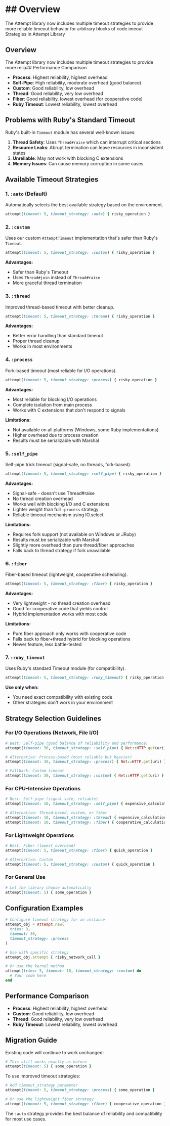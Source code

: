 # ## Overview

The Attempt library now includes multiple timeout strategies to provide more reliable timeout behavior for arbitrary blocks of code.imeout Strategies in Attempt Library

## Overview

The Attempt library now includes multiple timeout strategies to provide more relia## Performance Comparison

- **Process**: Highest reliability, highest overhead
- **Self-Pipe**: High reliability, moderate overhead (good balance)
- **Custom**: Good reliability, low overhead
- **Thread**: Good reliability, very low overhead
- **Fiber**: Good reliability, lowest overhead (for cooperative code)
- **Ruby Timeout**: Lowest reliability, lowest overhead

## Problems with Ruby's Standard Timeout

Ruby's built-in `Timeout` module has several well-known issues:

1. **Thread Safety**: Uses `Thread#raise` which can interrupt critical sections
2. **Resource Leaks**: Abrupt termination can leave resources in inconsistent states
3. **Unreliable**: May not work with blocking C extensions
4. **Memory Issues**: Can cause memory corruption in some cases

## Available Timeout Strategies

### 1. `:auto` (Default)
Automatically selects the best available strategy based on the environment.

```ruby
attempt(timeout: 5, timeout_strategy: :auto) { risky_operation }
```

### 2. `:custom`
Uses our custom `AttemptTimeout` implementation that's safer than Ruby's `Timeout`.

```ruby
attempt(timeout: 5, timeout_strategy: :custom) { risky_operation }
```

**Advantages:**
- Safer than Ruby's Timeout
- Uses `Thread#join` instead of `Thread#raise`
- More graceful thread termination

### 3. `:thread`
Improved thread-based timeout with better cleanup.

```ruby
attempt(timeout: 5, timeout_strategy: :thread) { risky_operation }
```

**Advantages:**
- Better error handling than standard timeout
- Proper thread cleanup
- Works in most environments

### 4. `:process`
Fork-based timeout (most reliable for I/O operations).

```ruby
attempt(timeout: 5, timeout_strategy: :process) { risky_operation }
```

**Advantages:**
- Most reliable for blocking I/O operations
- Complete isolation from main process
- Works with C extensions that don't respond to signals

**Limitations:**
- Not available on all platforms (Windows, some Ruby implementations)
- Higher overhead due to process creation
- Results must be serializable with Marshal

### 5. `:self_pipe`
Self-pipe trick timeout (signal-safe, no threads, fork-based).

```ruby
attempt(timeout: 5, timeout_strategy: :self_pipe) { risky_operation }
```

**Advantages:**
- Signal-safe - doesn't use Thread#raise
- No thread creation overhead
- Works well with blocking I/O and C extensions
- Lighter weight than full `:process` strategy
- Reliable timeout mechanism using IO.select

**Limitations:**
- Requires fork support (not available on Windows or JRuby)
- Results must be serializable with Marshal
- Slightly more overhead than pure thread/fiber approaches
- Falls back to thread strategy if fork unavailable

### 6. `:fiber`
Fiber-based timeout (lightweight, cooperative scheduling).

```ruby
attempt(timeout: 5, timeout_strategy: :fiber) { risky_operation }
```

**Advantages:**
- Very lightweight - no thread creation overhead
- Good for cooperative code that yields control
- Hybrid implementation works with most code

**Limitations:**
- Pure fiber approach only works with cooperative code
- Falls back to fiber+thread hybrid for blocking operations
- Newer feature, less battle-tested

### 7. `:ruby_timeout`
Uses Ruby's standard Timeout module (for compatibility).

```ruby
attempt(timeout: 5, timeout_strategy: :ruby_timeout) { risky_operation }
```

**Use only when:**
- You need exact compatibility with existing code
- Other strategies don't work in your environment

## Strategy Selection Guidelines

### For I/O Operations (Network, File I/O)
```ruby
# Best: Self-pipe (good balance of reliability and performance)
attempt(timeout: 30, timeout_strategy: :self_pipe) { Net::HTTP.get(uri) }

# Alternative: Process-based (most reliable but heavier)
attempt(timeout: 30, timeout_strategy: :process) { Net::HTTP.get(uri) }

# Fallback: Custom timeout
attempt(timeout: 30, timeout_strategy: :custom) { Net::HTTP.get(uri) }
```

### For CPU-Intensive Operations
```ruby
# Best: Self-pipe (signal-safe, reliable)
attempt(timeout: 10, timeout_strategy: :self_pipe) { expensive_calculation }

# Alternative: Thread-based, custom, or fiber
attempt(timeout: 10, timeout_strategy: :thread) { expensive_calculation }
attempt(timeout: 10, timeout_strategy: :fiber) { cooperative_calculation }
```

### For Lightweight Operations
```ruby
# Best: Fiber (lowest overhead)
attempt(timeout: 5, timeout_strategy: :fiber) { quick_operation }

# Alternative: Custom
attempt(timeout: 5, timeout_strategy: :custom) { quick_operation }
```

### For General Use
```ruby
# Let the library choose automatically
attempt(timeout: 5) { some_operation }
```

## Configuration Examples

```ruby
# Configure timeout strategy for an instance
attempt_obj = Attempt.new(
  tries: 3,
  timeout: 30,
  timeout_strategy: :process
)

# Use with specific strategy
attempt_obj.attempt { risky_network_call }

# Or use the kernel method
attempt(tries: 5, timeout: 10, timeout_strategy: :custom) do
  # Your code here
end
```

## Performance Comparison

- **Process**: Highest reliability, highest overhead
- **Custom**: Good reliability, low overhead
- **Thread**: Good reliability, very low overhead
- **Ruby Timeout**: Lowest reliability, lowest overhead

## Migration Guide

Existing code will continue to work unchanged:

```ruby
# This still works exactly as before
attempt(timeout: 5) { some_operation }
```

To use improved timeout strategies:

```ruby
# Add timeout_strategy parameter
attempt(timeout: 5, timeout_strategy: :process) { some_operation }

# Or use the lightweight fiber strategy
attempt(timeout: 5, timeout_strategy: :fiber) { cooperative_operation }
```

The `:auto` strategy provides the best balance of reliability and compatibility for most use cases.
